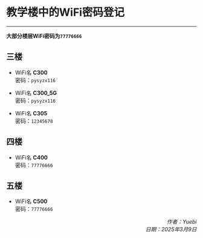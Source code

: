 # 教学楼中的WiFi密码登记

---

**大部分楼层WiFi密码为`77776666`**

## 三楼

- WiFi名 **C300**  
  密码：`pysyzx116`

- WiFi名 **C300_5G**  
  密码：`pysyzx116`

- WiFi名 **C305**  
  密码：`12345678`


## 四楼

- WiFi名 **C400**  
  密码：`77776666`

## 五楼

- WiFi名 **C500**   
  密码：`77776666`

<div style="text-align: right;">
<i>作者：Yuebi</i><br>
<i>日期：2025年3月9日</i>
</div>